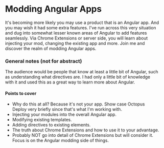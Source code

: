 # Modding Angular Apps

It's becoming more likely you may use a product that is an Angular app. And you may wish it had some extra features. I've run across this very situation and dug into somewhat lesser known areas of Angular to add features seamlessly. Via Chrome Extensions or server side, you will learn about injecting your mod, changing the existing app and more. Join me and discover the realm of modding Angular apps.

### General notes (not for abstract)
The audience would be people that know at least a little bit of Angular, such as understanding what directives are. I had only a little bit of knowledge with it and used this as a great way to learn more about Angular.

#### Points to cover
- Why do this at all? Because it's not your app. Show case Octopus Deploy very briefly since that's what I'm working with.
- Injecting your modules into the overall Angular app.
- Modifying existing templates.
- Adding directives to existing elements.
- The truth about Chrome Extensions and how to use it to your advantage.
- Probably NOT go into detail of Chrome Extensions but will consider it. Focus is on the Angular modding side of things.
